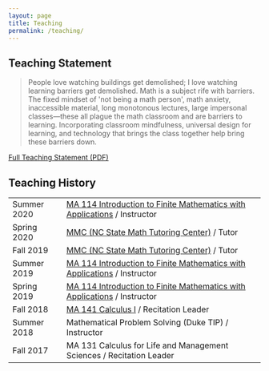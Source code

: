 ```yaml
---
layout: page
title: Teaching
permalink: /teaching/
---
```


<!--h2>
<a href="/OCW">
OpenCourseWare Material
</a>
</h2-->
<!--ul>
  <li>Equalities and Matrices</li>
  <li>Inequalities</li>
  <li>Sets and Introduction to Probability</li>
  <li>Counting and Probability</li>
</ul-->

<!--h2>
<a href="/portfolio/#teaching">
Teaching Statement
</a>
</h2-->

<h2 id="teaching">Teaching Statement</h2>

<blockquote>
People love watching buildings get demolished;
I love watching learning barriers get demolished.
Math is a subject rife with barriers.
The fixed mindset of 'not being a math person', math anxiety, inaccessible material, long monotonous lectures, large impersonal classes&mdash;these all plague the math classroom and are barriers to learning.
Incorporating classroom mindfulness, universal design for learning, and technology that brings the class together help bring these barriers down.
</blockquote>

<a href="/assets/NelsonTeachingStatement.pdf">Full Teaching Statement (PDF)</a>    



<!--h2>
Currently Teaching
</h2>

<table class="teaching">
</table!-->


<h2>
Teaching History
</h2>

<table class="teaching">
<tr>
   <td>Summer 2020</td>
   <td><a href="2020/SU/114">MA 114 Introduction to Finite Mathematics with Applications</a>
   / Instructor</td>
</tr>
<tr>
   <td>Spring 2020</td>
  <td><a class="external" href="https://math.sciences.ncsu.edu/undergraduate/courses-faq/math-multimedia-center/">MMC (NC State Math Tutoring Center)</a>
   / Tutor</td>
</tr>
<tr>
   <td>Fall 2019</td>
   <td><a class="external" href="https://math.sciences.ncsu.edu/undergraduate/courses-faq/math-multimedia-center/">MMC (NC State Math Tutoring Center)</a>
   / Tutor</td>
</tr>
<tr>
   <td>Summer 2019</td>
   <td><a href="2019/SU/114">MA 114 Introduction to Finite Mathematics with Applications</a>
   / Instructor</td>
</tr>
<tr>
   <td>Spring 2019</td>
   <td><a href="2019/SP/114">MA 114 Introduction to Finite Mathematics with Applications</a>
   / Instructor</td>
</tr>
<tr>
   <td>Fall 2018</td>
   <td><a href="2018/FA/141">MA 141 Calculus I</a>
   / Recitation Leader</td>
</tr>
<tr>
   <td>Summer 2018</td>
   <td>Mathematical Problem Solving (Duke TIP)
   / Instructor</td>
</tr>
<tr>
   <td>Fall 2017</td>
   <td>MA 131 Calculus for Life and Management Sciences
   / Recitation Leader</td>
</tr>
</table>
